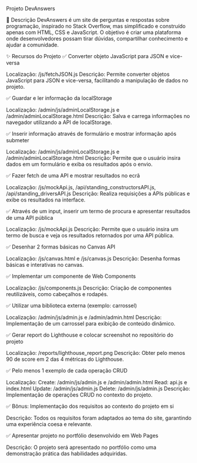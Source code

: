 
Projeto DevAnswers

📌 Descrição
DevAnswers é um site de perguntas e respostas sobre programação, inspirado no Stack Overflow, mas simplificado e construído apenas com HTML, CSS e JavaScript. O objetivo é criar uma plataforma onde desenvolvedores possam tirar dúvidas, compartilhar conhecimento e ajudar a comunidade.

✨ Recursos do Projeto
✅ Converter objeto JavaScript para JSON e vice-versa

Localização: /js/fetchJSON.js
Descrição: Permite converter objetos JavaScript para JSON e vice-versa, facilitando a manipulação de dados no projeto.

✅ Guardar e ler informação da localStorage

Localização: /admin/js/adminLocalStorage.js e /admin/adminLocalStorage.html
Descrição: Salva e carrega informações no navegador utilizando a API de localStorage.

✅ Inserir informação através de formulário e mostrar informação após submeter

Localização: /admin/js/adminLocalStorage.js e /admin/adminLocalStorage.html
Descrição: Permite que o usuário insira dados em um formulário e exiba os resultados após o envio.

✅ Fazer fetch de uma API e mostrar resultados no ecrã

Localização: /js/mockApi.js, /api/standing_constructorsAPI.js, /api/standing_driversAPI.js
Descrição: Realiza requisições a APIs públicas e exibe os resultados na interface.

✅ Através de um input, inserir um termo de procura e apresentar resultados de uma API pública

Localização: /js/mockApi.js
Descrição: Permite que o usuário insira um termo de busca e veja os resultados retornados por uma API pública.

✅ Desenhar 2 formas básicas no Canvas API

Localização: /js/canvas.html e /js/canvas.js
Descrição: Desenha formas básicas e interativas no canvas.

✅ Implementar um componente de Web Components

Localização: /js/components.js
Descrição: Criação de componentes reutilizáveis, como cabeçalhos e rodapés.

✅ Utilizar uma biblioteca externa (exemplo: carrossel)

Localização: /admin/js/admin.js e /admin/admin.html
Descrição: Implementação de um carrossel para exibição de conteúdo dinâmico.

✅ Gerar report do Lighthouse e colocar screenshot no repositório do projeto

Localização: /reports/lighthouse_report.png
Descrição: Obter pelo menos 90 de score em 2 das 4 métricas do Lighthouse.

✅ Pelo menos 1 exemplo de cada operação CRUD

Localização:
Create: /admin/js/admin.js e /admin/admin.html
Read: api.js e index.html
Update: /admin/js/admin.js
Delete: /admin/js/admin.js
Descrição: Implementação de operações CRUD no contexto do projeto.

✅ Bônus: Implementação dos requisitos ao contexto do projeto em si

Descrição: Todos os requisitos foram adaptados ao tema do site, garantindo uma experiência coesa e relevante.

✅ Apresentar projeto no portfólio desenvolvido em Web Pages

Descrição: O projeto será apresentado no portfólio como uma demonstração prática das habilidades adquiridas.